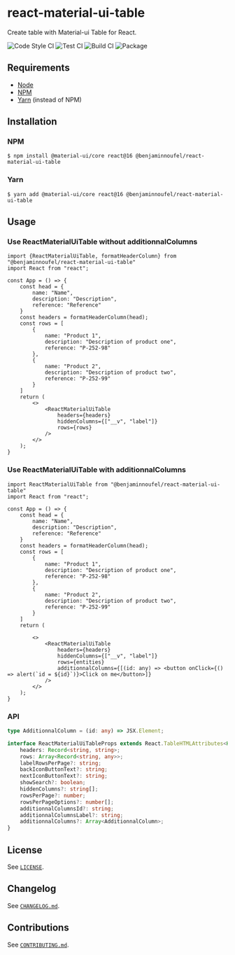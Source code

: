 # react-material-ui-table

Create table with Material-ui Table for React.

![Code Style CI](https://github.com/benjaminnoufel/react-material-ui-table/workflows/Code%20Style%20CI/badge.svg)
![Test CI](https://github.com/benjaminnoufel/react-material-ui-table/workflows/Test%20CI/badge.svg)
![Build CI](https://github.com/benjaminnoufel/react-material-ui-table/workflows/Build%20CI/badge.svg)
![Package](https://github.com/benjaminnoufel/react-material-ui-table/workflows/Package/badge.svg)

## Requirements

- [Node](https://nodejs.org/en/)
- [NPM](https://www.npmjs.com/)
- [Yarn](https://yarnpkg.com/) (instead of NPM)

## Installation

### NPM

```console
$ npm install @material-ui/core react@16 @benjaminnoufel/react-material-ui-table
```

### Yarn

```console
$ yarn add @material-ui/core react@16 @benjaminnoufel/react-material-ui-table
```

## Usage

### Use ReactMaterialUiTable without additionnalColumns
```tsx
import {ReactMaterialUiTable, formatHeaderColumn} from "@benjaminnoufel/react-material-ui-table"
import React from "react";

const App = () => {
    const head = {
        name: "Name",
        description: "Description",
        reference: "Reference"
    }
    const headers = formatHeaderColumn(head);
    const rows = [
        {
            name: "Product 1",
            description: "Description of product one",
            reference: "P-252-98"
        },
        {
            name: "Product 2",
            description: "Description of product two",
            reference: "P-252-99"
        }
    ]   
    return (
        <>
            <ReactMaterialUiTable
                headers={headers}
                hiddenColumns={["__v", "label"]}
                rows={rows}
            />
        </>
    );   
}

```

### Use ReactMaterialUiTable with additionnalColumns
```tsx
import ReactMaterialUiTable from "@benjaminnoufel/react-material-ui-table"
import React from "react";

const App = () => {
    const head = {
        name: "Name",
        description: "Description",
        reference: "Reference"
    }
    const headers = formatHeaderColumn(head);
    const rows = [
        {
            name: "Product 1",
            description: "Description of product one",
            reference: "P-252-98"
        },
        {
            name: "Product 2",
            description: "Description of product two",
            reference: "P-252-99"
        }
    ]   
    return (

        <>
            <ReactMaterialUiTable
                headers={headers}
                hiddenColumns={["__v", "label"]}
                rows={entities}
                additionnalColumns={[(id: any) => <button onClick={() => alert(`id = ${id}`)}>Click on me</button>]}
            />
        </>
    );   
}

```

### API

```ts
type AdditionnalColumn = (id: any) => JSX.Element;

interface ReactMaterialUiTableProps extends React.TableHTMLAttributes<HTMLTableElement> {
    headers: Record<string, string>;
    rows: Array<Record<string, any>>;
    labelRowsPerPage?: string;
    backIconButtonText?: string;
    nextIconButtonText?: string;
    showSearch?: boolean;
    hiddenColumns?: string[];
    rowsPerPage?: number;
    rowsPerPageOptions?: number[];
    additionnalColumnsId?: string;
    additionnalColumnsLabel?: string;
    additionnalColumns?: Array<AdditionnalColumn>;
}
```

## License

See [`LICENSE`](./LICENSE).

## Changelog

See [`CHANGELOG.md`](./CHANGELOG.md).

## Contributions

See [`CONTRIBUTING.md`](./CONTRIBUTING.md).
